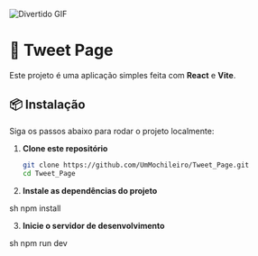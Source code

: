 
![Divertido GIF](https://media.giphy.com/media/YOUR_GIF_URL/giphy.gif)



# 🚀 Tweet Page

Este projeto é uma aplicação simples feita com **React** e **Vite**.

## 📦 Instalação

Siga os passos abaixo para rodar o projeto localmente:

1. **Clone este repositório**  
   ```sh
   git clone https://github.com/UmMochileiro/Tweet_Page.git
   cd Tweet_Page
2. **Instale as dependências do projeto**

sh
npm install

3. **Inicie o servidor de desenvolvimento**

sh
npm run dev
